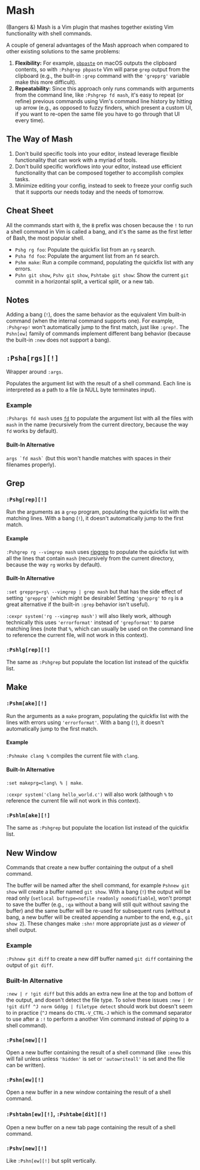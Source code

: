 # Mash

(Bangers &) Mash is a Vim plugin that mashes together existing Vim functionality with shell commands.

A couple of general advantages of the Mash approach when compared to other existing solutions to the same problems:

1. **Flexibility:** For example, [`pbpaste`](https://ss64.com/mac/pbpaste.html) on macOS outputs the clipboard contents, so with `:Pshgrep pbpaste` Vim will parse `grep` output from the clipboard (e.g., the built-in `:grep` command with the `'grepprg'` variable make this more difficult).
2. **Repeatability:** Since this approach only runs commands with arguments from the command line, like `:Pshgrep fd mash`, it's easy to repeat (or refine) previous commands using Vim's command line history by hitting up arrow (e.g., as opposed to fuzzy finders, which present a custom UI, if you want to re-open the same file you have to go through that UI every time).

## The Way of Mash

1. Don't build specific tools into your editor, instead leverage flexible functionality that can work with a myriad of tools.
2. Don't build specific workflows into your editor, instead use efficient functionality that can be composed together to accomplish complex tasks.
3. Minimize editing your config, instead to seek to freeze your config such that it supports our needs today and the needs of tomorrow.

## Cheat Sheet

All the commands start with `B`, the `B` prefix was chosen because the `!` to run a shell command in Vim is called a bang, and it's the same as the first letter of Bash, the most popular shell.

- `Pshg rg foo`: Populate the quickfix list from an `rg` search.
- `Psha fd foo`: Populate the argument list from an `fd` search.
- `Pshm make`: Run a compile command, populating the quickfix list with any errors.
- `Pshn git show`, `Pshv git show`, `Pshtabe git show`: Show the current `git` commit in a horizontal split, a vertical split, or a new tab.

## Notes

Adding a bang (`!`), does the same behavior as the equivalent Vim built-in command (when the internal command supports one). For example, `:Pshgrep!` won't automatically jump to the first match, just like `:grep!`. The `Pshn[ew]` family of commands implement different bang behavior (because the built-in `:new` does not support a bang).

## `:Psha[rgs][!]`

Wrapper around `:args`.

Populates the argument list with the result of a shell command. Each line is interpreted as a path to a file (a NULL byte terminates input).

### Example

`:Pshargs fd mash` uses [`fd`](https://github.com/sharkdp/fd) to populate the argument list with all the files with `mash` in the name (recursively from the current directory, because the way `fd` works by default).

#### Built-In Alternative

<p><code>args `fd mash`</code> (but this won't handle matches with spaces in their filenames properly).</p>

## Grep

### `:Pshg[rep][!]`

Run the arguments as a `grep` program, populating the quickfix list with the matching lines. With a bang (`!`), it doesn't automatically jump to the first match.

#### Example

`:Pshgrep rg --vimgrep mash` uses [ripgrep](https://github.com/BurntSushi/ripgrep) to populate the quickfix list with all the lines that contain `mash` (recursively from the current directory, because the way `rg` works by default).

#### Built-In Alternative

`:set grepprg=rg\ --vimgrep | grep mash` but that has the side effect of setting `'grepprg'` (which might be desirable! Setting `'grepprg'` to `rg` is a great alternative if the built-in `:grep` behavior isn't useful).

`:cexpr system('rg --vimgrep mash')` will also likely work, although technically this uses `'errorformat'` instead of `'grepformat'` to parse matching lines (note that `%`, which can usually be used on the command line to reference the current file, will not work in this context).

### `:Pshlg[rep][!]`

The same as `:Pshgrep` but populate the location list instead of the quickfix list.

## Make

### `:Pshm[ake][!]`

Run the arguments as a `make` program, populating the quickfix list with the lines with errors using `'errorformat'`. With a bang (`!`), it doesn't automatically jump to the first match.

#### Example

`:Pshmake clang %` compiles the current file with `clang`.

#### Built-In Alternative

`:set makeprg=clang\ % | make`.

`:cexpr system('clang hello_world.c')` will also work (although `%` to reference the current file will not work in this context).

### `:Pshlm[ake][!]`

The same as `:Pshgrep` but populate the location list instead of the quickfix list.

## New Window

Commands that create a new buffer containing the output of a shell command.

The buffer will be named after the shell command, for example `Pshnew git show` will create a buffer named `git show`. With a bang (`!`) the output will be read only (`setlocal buftype=nofile readonly nomodifiable`), won't prompt to save the buffer (e.g., `:qa` without a bang will still quit without saving the buffer) and the same buffer will be re-used for subsequent runs (without a bang, a new buffer will be created appending a number to the end, e.g., `git show 2`). These changes make `:shn!` more appropriate just as *a viewer* of shell output.

### Example

`:Pshnew git diff` to create a new diff buffer named `git diff` containing the output of `git diff`.

### Built-In Alternative

`:new | r !git diff` but this adds an extra new line at the top and bottom of the output, and doesn't detect the file type. To solve these issues `:new | 0r !git diff ^J norm Gddgg | filetype detect` should work but doesn't seem to in practice (`^J` means do `CTRL-V_CTRL-J` which is the command separator to use after a `:!` to perform a another Vim command instead of piping to a shell command).

### `:Pshe[new][!]`

Open a new buffer containing the result of a shell command (like `:enew` this will fail unless unless `'hidden'` is set or `'autowriteall'` is set and the file can be written).

### `:Pshn[ew][!]`

Open a new buffer in a new window containing the result of a shell command.

### `:Pshtabn[ew][!]`, `:Pshtabe[dit][!]`

Open a new buffer on a new tab page containing the result of a shell command.

### `:Pshv[new][!]`

Like `:Pshn[ew][!]` but split vertically.

